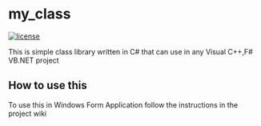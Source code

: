 # my_class
[![license](https://img.shields.io/github/license/mashape/apistatus.svg?maxAge=2592000?style=plastic)](https://github.com/kaviranga/my_class/blob/master/LICENSE)

This is simple class library written in C# that can use in any Visual C++,F# VB.NET project

## How to use this
To use this in Windows Form Application follow the instructions in the project wiki


